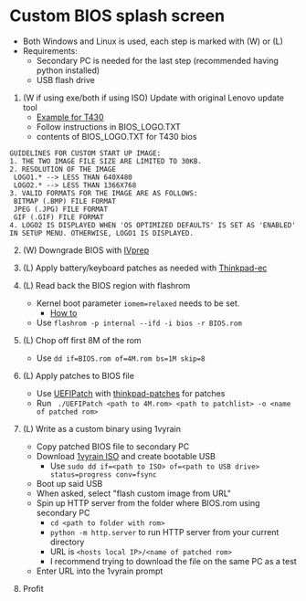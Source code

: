 # Custom BIOS splash screen
- Both Windows and Linux is used, each step is marked with (W) or (L)
- Requirements:
    - Secondary PC is needed for the last step (recommended having python installed)
    - USB flash drive

1. (W if using exe/both if using ISO) Update with original Lenovo update tool
    - [Example for T430](https://pcsupport.lenovo.com/us/cs/products/laptops-and-netbooks/thinkpad-t-series-laptops/thinkpad-t430/downloads/ds029252)
    - Follow instructions in BIOS_LOGO.TXT
    - contents of BIOS_LOGO.TXT for T430 bios

```
GUIDELINES FOR CUSTOM START UP IMAGE:
1. THE TWO IMAGE FILE SIZE ARE LIMITED TO 30KB.
2. RESOLUTION OF THE IMAGE
 LOGO1.* --> LESS THAN 640X480
 LOGO2.* --> LESS THAN 1366X768
3. VALID FORMATS FOR THE IMAGE ARE AS FOLLOWS:
 BITMAP (.BMP) FILE FORMAT
 JPEG (.JPG) FILE FORMAT
 GIF (.GIF) FILE FORMAT
4. LOGO2 IS DISPLAYED WHEN 'OS OPTIMIZED DEFAULTS' IS SET AS 'ENABLED' IN SETUP MENU. OTHERWISE, LOGO1 IS DISPLAYED.
```

2. (W) Downgrade BIOS with [IVprep](https://github.com/n4ru/IVprep)

3. (L) Apply battery/keyboard patches as needed with [Thinkpad-ec](https://github.com/hamishcoleman/thinkpad-ec)

4. (L) Read back the BIOS region with flashrom
    - Kernel boot parameter ```iomem=relaxed``` needs to be set. 
        - [How to](https://askubuntu.com/questions/19486/how-do-i-add-a-kernel-boot-parameter)
    - Use  ```flashrom -p internal --ifd -i bios -r BIOS.rom ```

5. (L) Chop off first 8M of the rom 
    - Use ```dd if=BIOS.rom of=4M.rom bs=1M skip=8 ```  

6. (L) Apply patches to BIOS file
    - Use [UEFIPatch](https://github.com/LongSoft/UEFITool/releases/tag/0.28.0) with [thinkpad-patches](https://github.com/digmorepaka/thinkpad-firmware-patches) for patches
    - Run ``` ./UEFIPatch <path to 4M.rom> <path to patchlist> -o <name of patched rom>```
  
7. (L) Write as a custom binary using 1vyrain
    - Copy patched BIOS file to secondary PC
    - Download [1vyrain ISO](https://1vyra.in/) and create bootable USB
        - Use ```sudo dd if=<path to ISO> of=<path to USB drive> status=progress conv=fsync``` 
    - Boot up said USB
    - When asked, select "flash custom image from URL"
    - Spin up HTTP server from the folder where BIOS.rom using secondary PC
        - ``` cd <path to folder with rom> ``` 
        - ``` python -m http.server ``` to run HTTP server from your current directory
        - URL is ```<hosts local IP>/<name of patched rom>```
        - I recommend trying to download the file on the same PC as a test
    - Enter URL into the 1vyrain prompt
8. Profit
